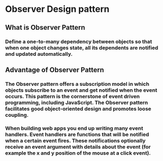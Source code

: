 # Observer Design pattern

## What is Observer Pattern
### Define a one-to-many dependency between objects so that when one object changes state, all its dependents are notified and updated automatically.

## Advantage of Observer Pattern
### The Observer pattern offers a subscription model in which objects subscribe to an event and get notified when the event occurs. This pattern is the cornerstone of event driven programming, including JavaScript. The Observer pattern facilitates good object-oriented design and promotes loose coupling.
### When building web apps you end up writing many event handlers. Event handlers are functions that will be notified when a certain event fires. These notifications optionally receive an event argument with details about the event (for example the x and y position of the mouse at a click event).
   
